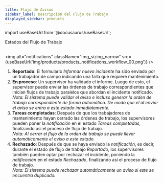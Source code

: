 ```yaml
---
title: Flujo de Avisos
sidebar_label: Descripción del Flujo de Trabajo
displayed_sidebar: products
---
```


import useBaseUrl from '@docusaurus/useBaseUrl';

<span className="align-center hero__subtitle">Estados del Flujo de Trabajo</span>
<br/>
<br/>

<div className="container">
<div className="row">
<div className="col col--6">

<img alt="notifications" className="img_sizing_narrow" src={useBaseUrl('img/products/products_notifications_workflow_00.png')} />
<br/>

</div>
<div className="col col--6">

1. **Reportado**: El formulario _Informar nuevo incidente_ ha sido enviado por un trabajador de campo indicando una falla que requiere mantenimiento.
2. **En proceso**: Un supervisor ha validado el informe. Luego de esto, el supervisor puede enviar las órdenes de trabajo correspondientes que inician flujos de trabajo paralelos que abordan el incidente notificado. <br/>_Nota: El sistema puede validar el aviso e incluso generar la orden de trabajo correspondiente de forma automática. De modo que el al enviar el aviso se entra a este estado inmediatamente._ 
3. **Tareas completadas**: Después de que los trabajadores de mantenimiento hayan cerrado las órdenes de trabajo, los supervisores pueden poner la _notificación_ en el estado _Tareas completadas_, finalizando así el proceso de flujo de trabajo.<br/>_Nota: Al cerrar el flujo de la orden de trabajo se puede llevar automáticamente el aviso a este estado._
4. **Rechazado**: Después de que se haya enviado la _notificación_, es decir, durante el estado de flujo de trabajo _Reportado_, los supervisores también pueden optar por rechazar el incidente, poniendo la _notificación_ en el estado _Rechazado_, finalizando así el proceso de flujo de trabajo.<br/>_Nota: El sistema puede rechazar automáticamente un aviso si este se encuentra duplicado._

</div>
</div>
</div>